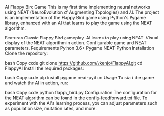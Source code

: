 AI Flappy Bird Game
This is my first time implementing neural networks using NEAT (NeuroEvolution of Augmenting Topologies) and AI. The project is an implementation of the Flappy Bird game using Python's Pygame library, enhanced with an AI that learns to play the game using the NEAT algorithm. 

Features
Classic Flappy Bird gameplay.
AI learns to play using NEAT.
Visual display of the NEAT algorithm in action.
Configurable game and NEAT parameters.
Requirements
Python 3.6+
Pygame
NEAT-Python
Installation
Clone the repository:

bash
Copy code
git clone https://github.com/vkenjo/FlappyAI.git
cd FlappyAI
Install the required packages:

bash
Copy code
pip install pygame neat-python
Usage
To start the game and watch the AI in action, run:

bash
Copy code
python flappy_bird.py
Configuration
The configuration for the NEAT algorithm can be found in the config-feedforward.txt file. To experiment with the AI's learning process, you can adjust parameters such as population size, mutation rates, and more.
